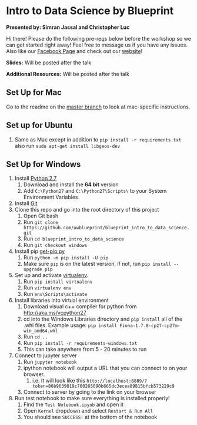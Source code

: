 # Intro to Data Science by Blueprint

**Presented by: Simran Jassal and Christopher Luc**

Hi there! Please do the following pre-reqs below before the workshop so we can get started right away! Feel free to message us if you have any issues. Also like our [Facebook Page](https://www.facebook.com/uwblueprint/) and check out our [website](https://www.uwblueprint.org/)!

**Slides:** Will be posted after the talk

**Additional Resources:** Will be posted after the talk

## Set Up for Mac

Go to the readme on the [master branch](https://github.com/uwblueprint/blueprint_intro_to_data_science#set-up-for-mac) to look at mac-specific instructions.

## Set up for Ubuntu

1. Same as Mac except in addition to `pip install -r requirements.txt` also run `sudo apt-get install libgeos-dev`

## Set Up for Windows

1. Install [Python 2.7](https://www.python.org/downloads/release/python-2712/)
    1. Download and install the **64 bit** version 
    1. Add `C:\Python27` and `C:\Python27\Scripts\` to your System Environment Variables
1. Install [Git](https://git-scm.com/book/en/v2/Getting-Started-Installing-Git)
1. Clone this repo and go into the root directory of this project
    1. Open Git bash
    1. Run `git clone https://github.com/uwblueprint/blueprint_intro_to_data_science.git`
    1. Run `cd blueprint_intro_to_data_science`
    1. Run `git checkout windows`
1. Install pip [get-pip.py](https://bootstrap.pypa.io/get-pip.py)
    1. Run `python -m pip install -U pip`
    1. Make sure `pip` is on the latest version, if not, run `pip install --upgrade pip`
1. Set up and activate [virtualenv](https://virtualenv.pypa.io/en/stable/installation/).
    1. Run `pip install virtualenv`
    1. Run `virtualenv env`
    1. Run `env\Scripts\activate`
1. Install libraries into virtual environment
    1. Download visual c++ compiler for python from http://aka.ms/vcpython27
    1. cd into the Windows Libraries directory and `pip install` all of the .whl files. Example usage: `pip install Fiona-1.7.8-cp27-cp27m-win_amd64.whl`
    1. Run `cd ..`
    1. Run `pip install -r requirements-windows.txt`
    1. This can take anywhere from 5 - 20 minutes to run
1. Connect to jupyter server
    1. Run `jupyter notebook`
    1. ipython notebook will output a URL that you can connect to on your browser.
        1. i.e. It will look like this `http://localhost:8889/?token=86b9639019c700265090b665dc3ecea89815bfcb573229c9`
    1. Connect to server by going to the link on your browser
1. Run test notebook to make sure everything is installed properly!
    1. Find the `Test Notebook.ipynb` and open it
    1. Open `Kernel` dropdown and select `Restart & Run All`
    1. You should see `SUCCESS!` at the bottom of the notebook

